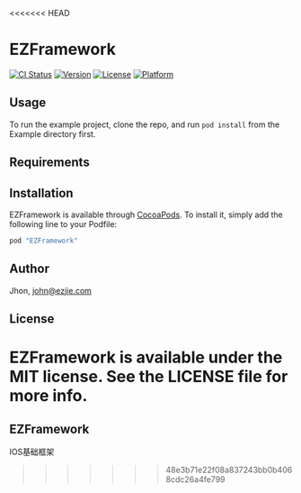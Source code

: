 <<<<<<< HEAD
# EZFramework

[![CI Status](http://img.shields.io/travis/Jhon/EZFramework.svg?style=flat)](https://travis-ci.org/Jhon/EZFramework)
[![Version](https://img.shields.io/cocoapods/v/EZFramework.svg?style=flat)](http://cocoapods.org/pods/EZFramework)
[![License](https://img.shields.io/cocoapods/l/EZFramework.svg?style=flat)](http://cocoapods.org/pods/EZFramework)
[![Platform](https://img.shields.io/cocoapods/p/EZFramework.svg?style=flat)](http://cocoapods.org/pods/EZFramework)

## Usage

To run the example project, clone the repo, and run `pod install` from the Example directory first.

## Requirements

## Installation

EZFramework is available through [CocoaPods](http://cocoapods.org). To install
it, simply add the following line to your Podfile:

```ruby
pod "EZFramework"
```

## Author

Jhon, john@ezjie.com

## License

EZFramework is available under the MIT license. See the LICENSE file for more info.
=======
## EZFramework

IOS基础框架

>>>>>>> 48e3b71e22f08a837243bb0b4068cdc26a4fe799
